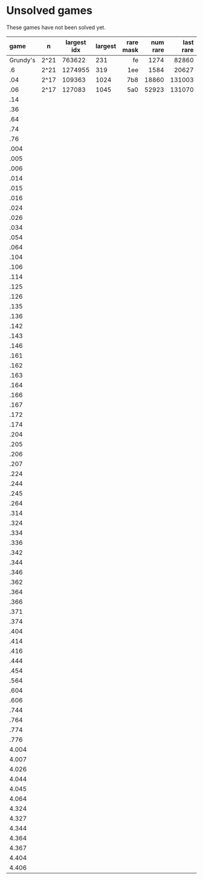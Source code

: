 # Unsolved games

These games have not been solved yet.

game  | n     | largest idx | largest | rare mask | num rare | last rare
:---  | ----- | ----------- | --------| --------: | -------: | --------:
Grundy's | 2^21 | 763622    | 231     | fe        | 1274     | 82860
.6    | 2^21  | 1274955     | 319     | 1ee       | 1584     | 20627
.04   | 2^17  | 109363      | 1024    | 7b8       | 18860    | 131003
.06   | 2^17  | 127083      | 1045    | 5a0       | 52923    | 131070
.14   | 
.36   |
.64   |
.74   |
.76   |
.004  |
.005  |
.006  |
.014  |
.015  |
.016  |
.024  |
.026  |
.034  |
.054  |
.064  |
.104  |
.106  |
.114  |
.125  |
.126  |
.135  |
.136  |
.142  |
.143  |
.146  |
.161  |
.162  |
.163  |
.164  |
.166  |
.167  |
.172  |
.174  |
.204  |
.205  |
.206  |
.207  |
.224  |
.244  |
.245  |
.264  |
.314  |
.324  |
.334  |
.336  |
.342  |
.344  |
.346  |
.362  |
.364  |
.366  |
.371  |
.374  |
.404  |
.414  |
.416  |
.444  |
.454  |
.564  |
.604  |
.606  |
.744  |
.764  |
.774  |
.776  |
4.004 |
4.007 |
4.026 |
4.044 |
4.045 |
4.064 |
4.324 |
4.327 |
4.344 |
4.364 |
4.367 |
4.404 |
4.406 |
